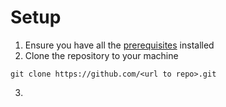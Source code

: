 # Setup 

1. Ensure you have all the [prerequisites]() installed
2. Clone the repository to your machine
```
git clone https://github.com/<url to repo>.git
```
3. 